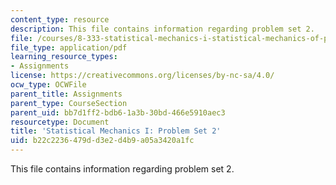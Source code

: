 ```yaml
---
content_type: resource
description: This file contains information regarding problem set 2.
file: /courses/8-333-statistical-mechanics-i-statistical-mechanics-of-particles-fall-2013/b22c2236479dd3e2d4b9a05a3420a1fc_MIT8_333F13_pset2.pdf
file_type: application/pdf
learning_resource_types:
- Assignments
license: https://creativecommons.org/licenses/by-nc-sa/4.0/
ocw_type: OCWFile
parent_title: Assignments
parent_type: CourseSection
parent_uid: bb7d1ff2-bdb6-1a3b-30bd-466e5910aec3
resourcetype: Document
title: 'Statistical Mechanics I: Problem Set 2'
uid: b22c2236-479d-d3e2-d4b9-a05a3420a1fc
---
```

This file contains information regarding problem set 2.